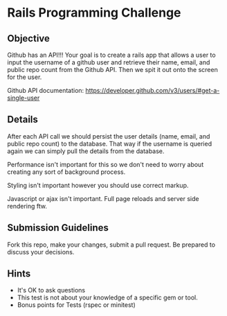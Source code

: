 # Rails Programming Challenge

## Objective

Github has an API!!!
Your goal is to create a rails app that allows a user to input the username of
a github user and retrieve their name, email, and public repo count from the
Github API.  Then we spit it out onto the screen for the user.

Github API documentation: https://developer.github.com/v3/users/#get-a-single-user

## Details

After each API call we should persist the user details (name, email, and public
repo count) to the database.  That way if the username is queried again we can
simply pull the details from the database.

Performance isn't important for this so we don't need to worry about creating
any sort of background process.

Styling isn't important however you should use correct markup.

Javascript or ajax isn't important.  Full page reloads and server side
rendering ftw.

## Submission Guidelines

Fork this repo, make your changes, submit a pull request.  Be prepared to
discuss your decisions.

## Hints

* It's OK to ask questions
* This test is not about your knowledge of a specific gem or tool.
* Bonus points for Tests (rspec or minitest)
